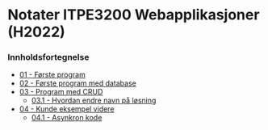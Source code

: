 # Notater ITPE3200 Webapplikasjoner (H2022)

### Innholdsfortegnelse

- <a href="../blob/master/01 - Første program.md">01 - Første program</a>
- <a href="../blob/master/02 - Første program med database.md">02 - Første program med database</a>
- <a href="../blob/master/03 - Program med CRUD.md">03 - Program med CRUD</a>
    - <a href="../blob/master/03.1 - Hvordan endre navn på løsning.md">03.1 - Hvordan endre navn på løsning</a>
- <a href="../blob/master/04 - Kunde eksempel videre.md">04 - Kunde eksempel videre</a>
    - <a href="../blob/master/04.1 - Asynkron kode.md">04.1 - Asynkron kode</a>